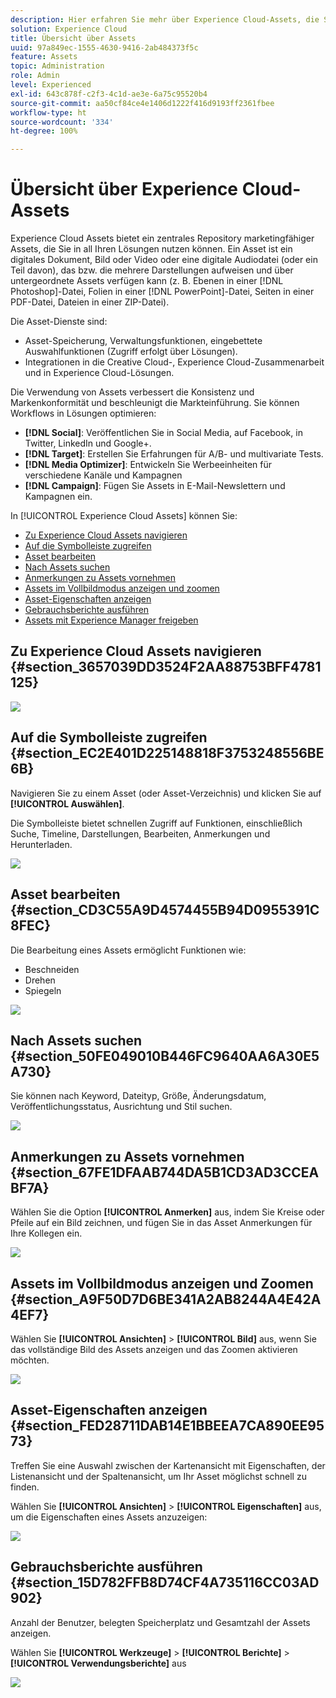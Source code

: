 ```yaml
---
description: Hier erfahren Sie mehr über Experience Cloud-Assets, die Sie lösungsübergreifend freigeben können.
solution: Experience Cloud
title: Übersicht über Assets
uuid: 97a849ec-1555-4630-9416-2ab484373f5c
feature: Assets
topic: Administration
role: Admin
level: Experienced
exl-id: 643c878f-c2f3-4c1d-ae3e-6a75c95520b4
source-git-commit: aa50cf84ce4e1406d1222f416d9193ff2361fbee
workflow-type: ht
source-wordcount: '334'
ht-degree: 100%

---
```


# Übersicht über Experience Cloud-Assets

Experience Cloud Assets bietet ein zentrales Repository marketingfähiger Assets, die Sie in all Ihren Lösungen nutzen können. Ein Asset ist ein digitales Dokument, Bild oder Video oder eine digitale Audiodatei (oder ein Teil davon), das bzw. die mehrere Darstellungen aufweisen und über untergeordnete Assets verfügen kann (z. B. Ebenen in einer [!DNL Photoshop]-Datei, Folien in einer [!DNL PowerPoint]-Datei, Seiten in einer PDF-Datei, Dateien in einer ZIP-Datei).

Die Asset-Dienste sind:

* Asset-Speicherung, Verwaltungsfunktionen, eingebettete Auswahlfunktionen (Zugriff erfolgt über Lösungen).
* Integrationen in die Creative Cloud-, Experience Cloud-Zusammenarbeit und in Experience Cloud-Lösungen.

Die Verwendung von Assets verbessert die Konsistenz und Markenkonformität und beschleunigt die Markteinführung. Sie können Workflows in Lösungen optimieren:

* **[!DNL Social]**: Veröffentlichen Sie in Social Media, auf Facebook, in Twitter, LinkedIn und Google+.
* **[!DNL Target]**: Erstellen Sie Erfahrungen für A/B- und multivariate Tests.
* **[!DNL Media Optimizer]**: Entwickeln Sie Werbeeinheiten für verschiedene Kanäle und Kampagnen
* **[!DNL Campaign]**: Fügen Sie Assets in E-Mail-Newslettern und Kampagnen ein.

In [!UICONTROL Experience Cloud Assets] können Sie:

* [Zu Experience Cloud Assets navigieren](experience-cloud-assets.md#section_3657039DD3524F2AA88753BFF4781125)
* [Auf die Symbolleiste zugreifen](experience-cloud-assets.md#section_EC2E401D225148818F3753248556BE6B)
* [Asset bearbeiten](experience-cloud-assets.md#section_CD3C55A9D4574455B94D0955391C8FEC)
* [Nach Assets suchen](experience-cloud-assets.md#section_50FE049010B446FC9640AA6A30E5A730)
* [Anmerkungen zu Assets vornehmen](experience-cloud-assets.md#section_67FE1DFAAB744DA5B1CD3AD3CCEABF7A)
* [Assets im Vollbildmodus anzeigen und zoomen](experience-cloud-assets.md#section_A9F50D7D6BE341A2AB8244A4E42A4EF7)
* [Asset-Eigenschaften anzeigen](experience-cloud-assets.md#section_FED28711DAB14E1BBEEA7CA890EE9573)
* [Gebrauchsberichte ausführen](experience-cloud-assets.md#section_15D782FFB8D74CF4A735116CC03AD902)
* [Assets mit Experience Manager freigeben](experience-cloud-assets.md#section_45C1B72F4D274F54BC6CCB64D2580AC5)

## Zu Experience Cloud Assets navigieren {#section_3657039DD3524F2AA88753BFF4781125}

![](assets/asset-nav.png)

## Auf die Symbolleiste zugreifen {#section_EC2E401D225148818F3753248556BE6B}

Navigieren Sie zu einem Asset (oder Asset-Verzeichnis) und klicken Sie auf **[!UICONTROL Auswählen]**.

Die Symbolleiste bietet schnellen Zugriff auf Funktionen, einschließlich Suche, Timeline, Darstellungen, Bearbeiten, Anmerkungen und Herunterladen.

![](assets/asset-tools.png)

## Asset bearbeiten {#section_CD3C55A9D4574455B94D0955391C8FEC}

Die Bearbeitung eines Assets ermöglicht Funktionen wie:

* Beschneiden
* Drehen
* Spiegeln

![](assets/asset-edit.png)

## Nach Assets suchen {#section_50FE049010B446FC9640AA6A30E5A730}

Sie können nach Keyword, Dateityp, Größe, Änderungsdatum, Veröffentlichungsstatus, Ausrichtung und Stil suchen.

![](assets/asset-search.png)

## Anmerkungen zu Assets vornehmen {#section_67FE1DFAAB744DA5B1CD3AD3CCEABF7A}

Wählen Sie die Option **[!UICONTROL Anmerken]** aus, indem Sie Kreise oder Pfeile auf ein Bild zeichnen, und fügen Sie in das Asset Anmerkungen für Ihre Kollegen ein.

![](assets/assets-annotate.png)

## Assets im Vollbildmodus anzeigen und Zoomen {#section_A9F50D7D6BE341A2AB8244A4E42A4EF7}

Wählen Sie **[!UICONTROL Ansichten]** > **[!UICONTROL Bild]** aus, wenn Sie das vollständige Bild des Assets anzeigen und das Zoomen aktivieren möchten.

![](assets/asset-zoom.png)

## Asset-Eigenschaften anzeigen {#section_FED28711DAB14E1BBEEA7CA890EE9573}

Treffen Sie eine Auswahl zwischen der Kartenansicht mit Eigenschaften, der Listenansicht und der Spaltenansicht, um Ihr Asset möglichst schnell zu finden.

Wählen Sie **[!UICONTROL Ansichten]** > **[!UICONTROL Eigenschaften]** aus, um die Eigenschaften eines Assets anzuzeigen:

![](assets/asset-properties.png)

## Gebrauchsberichte ausführen {#section_15D782FFB8D74CF4A735116CC03AD902}

Anzahl der Benutzer, belegten Speicherplatz und Gesamtzahl der Assets anzeigen.

Wählen Sie **[!UICONTROL Werkzeuge]** > **[!UICONTROL Berichte]** > **[!UICONTROL Verwendungsberichte]** aus

![](assets/assets-usage-report.png)
